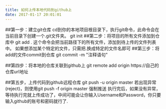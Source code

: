 ```yaml
---
title: 如何上传本地代码到github上
date: 2017-01-17 20:01:01
---
```

##第一步：建立git仓库
cd到你的本地项目根目录下，执行git命令，此命令会在当前目录下创建一个.git文件夹。
git init
##第二步：将项目的所有文件添加到仓库中
git add .
这个命令会把当前路径下的所有文件，添加到待上传的文件列表中。
如果想添加某个特定的文件，只需把.换成特定的文件名即可
##第三步：将add的文件commit到仓库
git commit -m "注释语句"

##第四步：将本地的仓库关联到github上
git remote add origin https://自己的仓库url地址

##第五步，上传代码到github远程仓库
git push -u origin master
若出现异常(reject)，则使用git push -f origin master 强制推送
执行完后，如果没有异常，等待执行完就上传成功了，中间可能会让你输入Username和Password，你只要输入github的账号和密码就行了.
